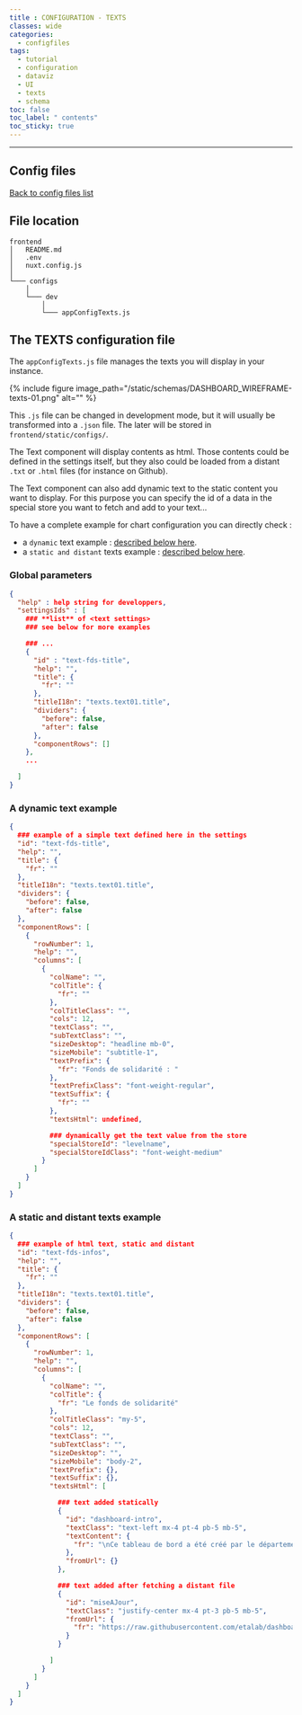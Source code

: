 ```yaml
---
title : CONFIGURATION - TEXTS
classes: wide
categories:
  - configfiles
tags:
  - tutorial
  - configuration
  - dataviz
  - UI
  - texts
  - schema
toc: false
toc_label: " contents"
toc_sticky: true
---
```


--------

## Config files

[Back to config files list]({{site.baseurl}}/configuration/config-configs)

## File location

```shell
frontend
│   README.md
│   .env
│   nuxt.config.js
│
└─── configs
    │
    └─── dev
        │
        └─── appConfigTexts.js

```

## The TEXTS configuration file

The `appConfigTexts.js` file manages the texts you will display in your instance.

{% include figure image_path="/static/schemas/DASHBOARD_WIREFRAME-texts-01.png" alt="" %}

This `.js` file can be changed in development mode, but it will usually be transformed into a `.json` file. The later will be stored in `frontend/static/configs/`.

The Text component will display contents as html. Those contents could be defined in the settings itself, but they also could be loaded from a distant `.txt` or `.html` files (for instance on Github).

The Text component can also add dynamic text to the static content you want to display. For this purpose you can specify the id of a data in the special store you want to fetch and add to your text...

To have a complete example for chart configuration you can directly check : 

 - a `dynamic` text example : [described below here]({{site.baseurl}}/configfiles/appConfigTexts/#a-dynamic-text-example).
 - a `static and distant` texts example : [described below here]({{site.baseurl}}/configfiles/appConfigTexts/#a-static-and-distant-texts-example).


### Global parameters

```json
{
  "help" : help string for developpers,
  "settingsIds" : [
    ### **list** of <text settings>
    ### see below for more examples

    ### ...
    {
      "id" : "text-fds-title",
      "help": "",
      "title": {
        "fr": ""
      },
      "titleI18n": "texts.text01.title",
      "dividers": {
        "before": false,
        "after": false
      },
      "componentRows": []
    },
    ...

  ]
}

```


### A dynamic text example

```json
{
  ### example of a simple text defined here in the settings
  "id": "text-fds-title",
  "help": "",
  "title": {
    "fr": ""
  },
  "titleI18n": "texts.text01.title",
  "dividers": {
    "before": false,
    "after": false
  },
  "componentRows": [
    {
      "rowNumber": 1,
      "help": "",
      "columns": [
        {
          "colName": "",
          "colTitle": {
            "fr": ""
          },
          "colTitleClass": "",
          "cols": 12,
          "textClass": "",
          "subTextClass": "",
          "sizeDesktop": "headline mb-0",
          "sizeMobile": "subtitle-1",
          "textPrefix": {
            "fr": "Fonds de solidarité : "
          },
          "textPrefixClass": "font-weight-regular",
          "textSuffix": {
            "fr": ""
          },
          "textsHtml": undefined,

          ### dynamically get the text value from the store
          "specialStoreId": "levelname",
          "specialStoreIdClass": "font-weight-medium"
        }
      ]
    }
  ]
}

```

### A static and distant texts example

```json
{
  ### example of html text, static and distant
  "id": "text-fds-infos",
  "help": "",
  "title": {
    "fr": ""
  },
  "titleI18n": "texts.text01.title",
  "dividers": {
    "before": false,
    "after": false
  },
  "componentRows": [
    {
      "rowNumber": 1,
      "help": "",
      "columns": [
        {
          "colName": "",
          "colTitle": {
            "fr": "Le fonds de solidarité"
          },
          "colTitleClass": "my-5",
          "cols": 12,
          "textClass": "",
          "subTextClass": "",
          "sizeDesktop": "",
          "sizeMobile": "body-2",
          "textPrefix": {},
          "textSuffix": {},
          "textsHtml": [

            ### text added statically
            {
              "id": "dashboard-intro",
              "textClass": "text-left mx-4 pt-4 pb-5 mb-5",
              "textContent": {
                "fr": "\nCe tableau de bord a été créé par le département Etalab de la\n<a target=\"_blank\" href=\"https://www.numerique.gouv.fr\">\nDirection Interministérielle du Numérique (DINUM)</a>\net son\n<a target=\"_blank\" href=\"https://github.com/etalab/dashboard-aides-entreprises\">\ncode source est libre</a>.\n"
              },
              "fromUrl": {}
            },

            ### text added after fetching a distant file
            {
              "id": "miseAJour",
              "textClass": "justify-center mx-4 pt-3 pb-5 mb-5",
              "fromUrl": {
                "fr": "https://raw.githubusercontent.com/etalab/dashboard-aides-entreprises/master/backend/json/aides/last_update_data.txt"
              }
            }

          ]
        }
      ]
    }
  ]
}

```
